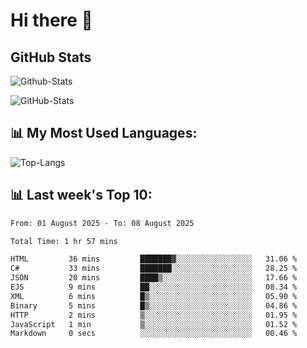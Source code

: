 # Hi there 👋

## GitHub Stats
![Github-Stats](https://github-readme-stats-sigma-five.vercel.app/api?username=ltorson&show_icons=true&theme=radical&count_private=true&show=reviews,discussions_started,discussions_answered,prs_merged,prs_merged_percentage)

![GitHub-Stats](https://github-readme-stats.vercel.app/api/wakatime?username=LeeTorson&theme=synthwave&size_weight=0.5&count_weight=0.5&title_color=36F9F6&langs_count=10&count_private=true)

## 📊 My Most Used Languages:
![Top-Langs](https://github-readme-stats-sigma-five.vercel.app/api/top-langs/?username=LTorson&layout=compact&langs_count=10)


## 📊 Last week's Top 10:
<!--START_SECTION:waka-->

```txt
From: 01 August 2025 - To: 08 August 2025

Total Time: 1 hr 57 mins

HTML         36 mins         ███████▓░░░░░░░░░░░░░░░░░   31.06 %
C#           33 mins         ███████░░░░░░░░░░░░░░░░░░   28.25 %
JSON         20 mins         ████▒░░░░░░░░░░░░░░░░░░░░   17.66 %
EJS          9 mins          ██░░░░░░░░░░░░░░░░░░░░░░░   08.34 %
XML          6 mins          █▒░░░░░░░░░░░░░░░░░░░░░░░   05.90 %
Binary       5 mins          █▒░░░░░░░░░░░░░░░░░░░░░░░   04.86 %
HTTP         2 mins          ▒░░░░░░░░░░░░░░░░░░░░░░░░   01.95 %
JavaScript   1 min           ▒░░░░░░░░░░░░░░░░░░░░░░░░   01.52 %
Markdown     0 secs          ░░░░░░░░░░░░░░░░░░░░░░░░░   00.46 %
```

<!--END_SECTION:waka-->
